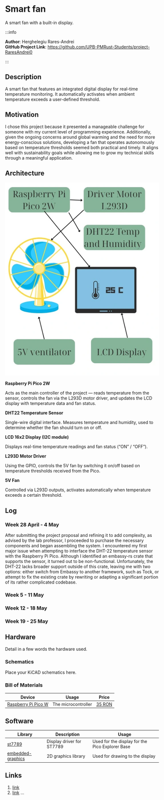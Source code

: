 # Smart fan
A smart fan with a built-in display.

:::info

**Author**: Herghelegiu Rares-Andrei \
**GitHub Project Link**: https://github.com/UPB-PMRust-Students/project-RaresAndrei0

:::

## Description

A smart fan that features an integrated digital display for real-time temperature monitoring.
It automatically activates when ambient temperature exceeds a user-defined threshold.

## Motivation

I chose this project because it presented a manageable challenge for someone with my current level of programming experience. Additionally, given the ongoing concerns around global warming and the need for more energy-conscious solutions, developing a fan that operates autonomously based on temperature thresholds seemed both practical and timely. It aligns well with sustainability goals while allowing me to grow my technical skills through a meaningful application.

## Architecture
![Schematic diagram](schematics.webp)

**Raspberry Pi Pico 2W**

Acts as the main controller of the project — reads temperature from the sensor, controls the fan via the L293D motor driver, and updates the LCD display with temperature data and fan status.

**DHT22 Temperature Sensor**

Single-wire digital interface. Measures temperature and humidity, used to determine whether the fan should turn on or off.

**LCD 16x2 Display (I2C module)**

Displays real-time temperature readings and fan status (“ON” / “OFF”).

**L293D Motor Driver**

Using the GPIO, controls the 5V fan by switching it on/off based on temperature thresholds received from the Pico.

**5V Fan**

Controlled via L293D outputs, activates automatically when temperature exceeds a certain threshold.

## Log

### Week 28 April - 4 May
After submitting the project proposal and refining it to add complexity, as advised by the lab professor, I proceeded to purchase the necessary components and began assembling the system. I encountered my first major issue when attempting to interface the DHT-22 temperature sensor with the Raspberry Pi Pico. Although I identified an embassy-rs crate that supports the sensor, it turned out to be non-functional. Unfortunately, the DHT-22 lacks broader support outside of this crate, leaving me with two options: either switch from Embassy to another framework, such as Tock, or attempt to fix the existing crate by rewriting or adapting a significant portion of its rather complicated codebase.

### Week 5 - 11 May

### Week 12 - 18 May

### Week 19 - 25 May

## Hardware

Detail in a few words the hardware used.

### Schematics

Place your KiCAD schematics here.

### Bill of Materials

<!-- Fill out this table with all the hardware components that you might need.

The format is
```
| [Device](link://to/device) | This is used ... | [price](link://to/store) |

```

-->

| Device | Usage | Price |
|--------|--------|-------|
| [Raspberry Pi Pico W](https://www.raspberrypi.com/documentation/microcontrollers/raspberry-pi-pico.html) | The microcontroller | [35 RON](https://www.optimusdigital.ro/en/raspberry-pi-boards/12394-raspberry-pi-pico-w.html) |


## Software

| Library | Description | Usage |
|---------|-------------|-------|
| [st7789](https://github.com/almindor/st7789) | Display driver for ST7789 | Used for the display for the Pico Explorer Base |
| [embedded-graphics](https://github.com/embedded-graphics/embedded-graphics) | 2D graphics library | Used for drawing to the display |

## Links

<!-- Add a few links that inspired you and that you think you will use for your project -->

1. [link](https://example.com)
2. [link](https://example3.com)
...
